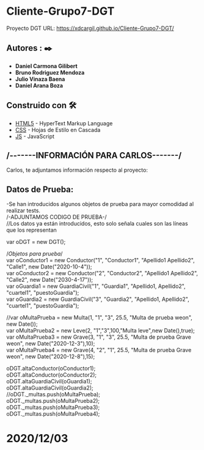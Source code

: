 # Cliente-Grupo7-DGT
Proyecto DGT
URL: https://xdcargil.github.io/Cliente-Grupo7-DGT/

## Autores : ✒️
* **Daniel Carmona Gilibert**  <br>
* **Bruno Rodriguez Mendoza** <br>
* **Julio Vinaza Baena** <br>
* **Daniel Arana Boza** <br>

## Construido con 🛠️

* [HTML5](https://es.wikipedia.org/wiki/HTML5) - HyperText Markup Language
* [CSS](https://developer.mozilla.org/es/docs/Web/CSS) - Hojas de Estilo en Cascada
* [JS](https://developer.mozilla.org/es/docs/Web/JavaScript) - JavaScript 


## /-------INFORMACIÓN PARA CARLOS-------/
Carlos, te adjuntamos información respecto al proyecto:

## Datos de Prueba: 
-Se han introducidos algunos objetos de prueba para mayor comodidad al realizar tests. <br>
/-ADJUNTAMOS CODIGO DE PRUEBA-/ <br>
//Los datos ya están introducidos, esto solo señala cuales son las líneas que los representan <br>

var oDGT = new DGT(); <br>

/*Objetos para prueba*/ <br>
var oConductor1 = new Conductor("1", "Conductor1", "Apellido1 Apellido2", "Calle1", new Date("2020-10-4")); <br>
var oConductor2 = new Conductor("2", "Conductor2", "Apellido1 Apellido2", "Calle2", new Date("2030-4-17")); <br>
var oGuardia1 = new GuardiaCivil("1", "Guardia1", "Apellido1, Apellido2", "cuartel1", "puestoGuardia"); <br>
var oGuardia2 = new GuardiaCivil("3", "Guardia2", "Apellido1, Apellido2", "cuartel1", "puestoGuardia");<br>

//var oMultaPrueba = new Multa(1, "1", "3", 25.5, "Multa de prueba weon", new Date()); <br>
var oMultaPrueba2 = new Leve(2, "1","3",100,"Multa leve",new Date(),true); <br>
var oMultaPrueba3 = new Grave(3, "1", "3", 25.5, "Multa de prueba Grave weon", new Date("2020-12-3"),10); <br>
var oMultaPrueba4 = new Grave(4, "2", "1", 25.5, "Multa de prueba Grave weon", new Date("2020-12-8"),15); <br>

oDGT.altaConductor(oConductor1); <br>
oDGT.altaConductor(oConductor2); <br>
oDGT.altaGuardiaCivil(oGuardia1); <br>
oDGT.altaGuardiaCivil(oGuardia2); <br>
//oDGT._multas.push(oMultaPrueba); <br>
oDGT._multas.push(oMultaPrueba2); <br>
oDGT._multas.push(oMultaPrueba3); <br>
oDGT._multas.push(oMultaPrueba4); <br>


 # 2020/12/03 #
